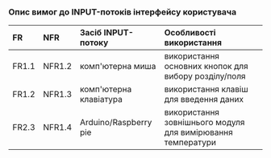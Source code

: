 ### Опис вимог до INPUT-потоків інтерфейсу користувача
|FR|NFR|Засіб INPUT-потоку|Особливості використання|
|:-|:-|:-|:-|
|FR1.1|NFR1.2|комп'ютерна миша|використання основних кнопок для вибору розділу/поля|
|FR1.2|NFR1.3|комп'ютерна клавіатура|використання клавіш для введення даних|
|FR2.3|NFR1.4|Arduino/Raspberry pie|використання зовнішнього модуля для вимірювання температури|
